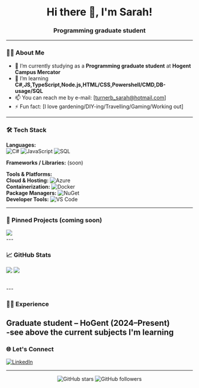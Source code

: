 <h1 align="center">Hi there 👋, I'm Sarah!</h1>
<h3 align="center">Programming graduate student</h3>

---

### 🧑‍💻 About Me

- 🔭 I’m currently studying as a **Programming graduate student** at **Hogent Campus Mercator**
- 🌱 I’m learning **C#,JS,TypeScript,Node.js,HTML/CSS,Powershell/CMD,DB-usage/SQL**
- 📫 You can reach me by e-mail: [turnerb_sarah@hotmail.com]
- ⚡ Fun fact: [I love gardening/DIY-ing/Travelling/Gaming/Working out]

---

### 🛠️ Tech Stack

**Languages:**  
![C#](https://img.shields.io/badge/C%23-239120?style=flat&logo=c-sharp&logoColor=white)
![JavaScript](https://img.shields.io/badge/JavaScript-F7DF1E?style=flat&logo=javascript&logoColor=black)
![SQL](https://img.shields.io/badge/SQL-336791?style=flat&logo=postgresql&logoColor=white)

**Frameworks / Libraries:**  (soon)


**Tools & Platforms:**  
  **Cloud & Hosting:**
  ![Azure](https://img.shields.io/badge/Azure-0078D4?style=flat&logo=azure-devops&logoColor=white) <br>
  **Containerization:**
  ![Docker](https://img.shields.io/badge/Docker-2496ED?style=flat&logo=docker&logoColor=white) <br>
  **Package Managers:**
  ![NuGet](https://img.shields.io/badge/NuGet-004880?style=flat&logo=nuget&logoColor=white) <br>
  **Developer Tools:**
  ![VS Code](https://img.shields.io/badge/VS%20Code-007ACC?style=flat&logo=visual-studio-code&logoColor=white) <br>

---

### 📌 Pinned Projects (coming soon)

<a href="https://github.com/yourusername/project1">
  <img align="left" src="https://github-readme-stats.vercel.app/api/pin/?username=yourusername&repo=project1&theme=neon" />
</a>
<br>
---

### 📈 GitHub Stats

<p align="left">
  <img src="https://github-readme-stats.vercel.app/api?username=yourusername&show_icons=true&theme=neon" />
  <img src="https://github-readme-stats.vercel.app/api/top-langs/?username=yourusername&layout=compact&theme=neon" />
</p>
<br>
---

### 👨‍💼 Experience

**Graduate student – HoGent** (2024–Present)  
-see above the current subjects I'm learning
<br>
---

### 🌐 Let's Connect

[![LinkedIn](https://img.shields.io/badge/LinkedIn-blue?style=flat&logo=linkedin&logoColor=white)](https://linkedin.com/in/yourusername)

---

<p align="center">
  <img src="https://img.shields.io/github/stars/yourusername?style=social" alt="GitHub stars" />
  <img src="https://img.shields.io/github/followers/yourusername?style=social" alt="GitHub followers" />
</p>

